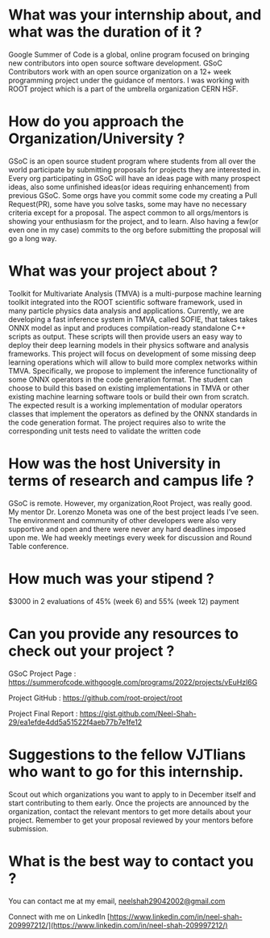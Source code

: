 # What was your internship about, and what was the duration of it ?

Google Summer of Code is a global, online program focused on bringing new contributors into open source software development. GSoC Contributors work with an open source organization on a 12+ week programming project under the guidance of mentors. I was working with ROOT project which is a part of the umbrella organization CERN HSF.


# How do you approach the Organization/University ?

GSoC is an open source student program where students from all over the world participate by submitting proposals for projects they are interested in. Every org participating in GSoC will have an ideas page with many prospect ideas, also some unfinished ideas(or ideas requiring enhancement) from previous GSoC. Some orgs have you commit some code my creating a Pull Request(PR), some have you solve tasks, some may have no necessary criteria except for a proposal. The aspect common to all orgs/mentors is showing your enthusiasm for the project, and to learn. Also having a few(or even one in my case) commits to the org before submitting the proposal will go a long way.


# What was your project about ?

Toolkit for Multivariate Analysis (TMVA) is a multi-purpose machine learning toolkit integrated into the ROOT scientific software framework, used in many particle physics data analysis and applications. Currently, we are developing a fast inference system in TMVA, called SOFIE, that takes takes ONNX model as input and produces compilation-ready standalone C++ scripts as output. These scripts will then provide users an easy way to deploy their deep learning models in their physics software and analysis frameworks. This project will focus on development of some missing deep learning operations which will allow to build more complex networks within TMVA. Specifically, we propose to implement the inference functionality of some ONNX operators in the code generation format. The student can choose to build this based on existing implementations in TMVA or other existing machine learning software tools or build their own from scratch. The expected result is a working implementation of modular operators classes that implement the operators as defined by the ONNX standards in the code generation format. The project requires also to write the corresponding unit tests need to validate the written code

# How was the host University in terms of research and campus life ?

GSoC is remote. However, my organization,Root Project, was really good. My mentor Dr. Lorenzo Moneta was one of the best project leads I’ve seen. The environment and community of other developers were also very supportive and open and there were never any hard deadlines imposed upon me. We had weekly meetings every week for discussion and Round Table conference.


# How much was your stipend ?

$3000 in 2 evaluations of 45% (week 6) and 55% (week 12) payment

# Can you provide any resources to check out your project ?

GSoC Project Page : https://summerofcode.withgoogle.com/programs/2022/projects/vEuHzl6G

Project GitHub : https://github.com/root-project/root

Project Final Report : https://gist.github.com/Neel-Shah-29/ea1efde4dd5a51522f4aeb77b7e1fe12

# Suggestions to the fellow VJTIians who want to go for this internship.

Scout out which organizations you want to apply to in December itself and start contributing to them early. Once the projects are announced by the organization, contact the relevant mentors to get more details about your project. Remember to get your proposal reviewed by your mentors before submission.


# What is the best way to contact you ?

You can contact me at my email, [neelshah29042002@gmail.com](mailto:neelshah29042002@gmail.com)

Connect with me on LinkedIn [https://www.linkedin.com/in/neel-shah-209997212/](https://www.linkedin.com/in/neel-shah-209997212/)

